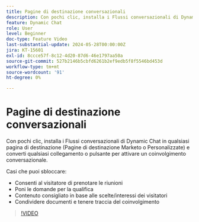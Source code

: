 ```yaml
---
title: Pagine di destinazione conversazionali
description: Con pochi clic, installa i Flussi conversazionali di Dynamic Chat in qualsiasi pagina di destinazione (Pagine di destinazione Marketo o Personalizzate) e converti qualsiasi collegamento o pulsante per attivare un coinvolgimento conversazionale.
feature: Dynamic Chat
role: User
level: Beginner
doc-type: Feature Video
last-substantial-update: 2024-05-28T00:00:00Z
jira: KT-15601
exl-id: 8ccce57f-8c12-4d20-87d6-46e1797aa50a
source-git-commit: 527b2146b5cbfd6261b2ef9edb5f8f5546bd453d
workflow-type: tm+mt
source-wordcount: '91'
ht-degree: 0%

---
```


# Pagine di destinazione conversazionali

Con pochi clic, installa i Flussi conversazionali di Dynamic Chat in qualsiasi pagina di destinazione (Pagine di destinazione Marketo o Personalizzate) e converti qualsiasi collegamento o pulsante per attivare un coinvolgimento conversazionale.

Casi che puoi sbloccare:

- Consenti al visitatore di prenotare le riunioni
- Poni le domande per la qualifica
- Contenuto consigliato in base alle scelte/interessi dei visitatori
- Condividere documenti e tenere traccia del coinvolgimento

>[!VIDEO](https://video.tv.adobe.com/v/3445109/?learn=on&captions=ita)

